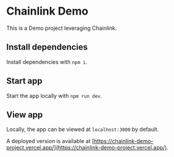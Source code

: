 # Chainlink Demo

This is a Demo project leveraging Chainlink.

## Install dependencies

Install dependencies with `npm i`.

## Start app

Start the app locally with `npm run dev`.

## View app

Locally, the app can be viewed at `localhost:3000` by default.

A deployed version is available at [https://chainlink-demo-project.vercel.app/](https://chainlink-demo-project.vercel.app/).
